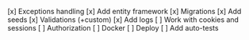 [x] Exceptions handling
[x] Add entity framework
[x] Migrations
[x] Add seeds
[x] Validations (+custom)
[x] Add logs
[ ] Work with cookies and sessions
[ ] Authorization
[ ] Docker
[ ] Deploy
[ ] Add auto-tests